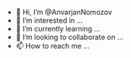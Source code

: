 - 👋 Hi, I’m @AnvarjanNomozov
- 👀 I’m interested in ...
- 🌱 I’m currently learning ...
- 💞️ I’m looking to collaborate on ...
- 📫 How to reach me ...

<!---
AnvarjanNomozov/AnvarjanNomozov is a ✨ special ✨ repository because its `README.md` (this file) appears on your GitHub profile.
You can click the Preview link to take a look at your changes.
--->
